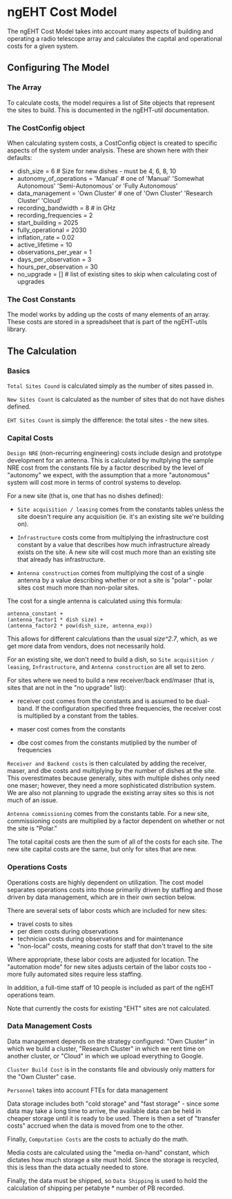 # ngEHT Cost Model
The ngEHT Cost Model takes into account many aspects of building and operating a radio telescope array and calculates the capital and operational costs
for a given system.

## Configuring The Model
### The Array
To calculate costs, the model requires a list of Site objects that represent the sites to build. This is documented in the ngEHT-util documentation.

### The CostConfig object
When calculating system costs, a CostConfig object is created to specific aspects of the system under analysis. These are shown here with their defaults:

- dish_size = 6 # Size for new dishes - must be 4, 6, 8, 10
- autonomy_of_operations = 'Manual' # one of 'Manual' 'Somewhat Autonomous' 'Semi-Autonomous' or 'Fully Autonomous'
- data_management = 'Own Cluster' # one of 'Own Cluster' 'Research Cluster' 'Cloud'
- recording_bandwidth = 8 # in GHz
- recording_frequencies = 2
- start_building = 2025
- fully_operational = 2030
- inflation_rate = 0.02
- active_lifetime = 10
- observations_per_year = 1
- days_per_observation = 3
- hours_per_observation = 30
- no_upgrade = [] # list of existing sites to skip when calculating cost of upgrades

### The Cost Constants
The model works by adding up the costs of many elements of an array. These costs are stored in a spreadsheet that is part of the ngEHT-utils library.

## The Calculation

### Basics
`Total Sites Cound` is calculated simply as the number of sites passed in.

`New Sites Count` is calculated as the number of sites that do not have dishes defined.

`EHT Sites Count` is simply the difference: the total sites - the new sites.

### Capital Costs


`Design NRE` (non-recurring engineering) costs include design and prototype development for an antenna. This is calculated by multplying the sample NRE cost from the constants file by a factor described by the level of "autonomy" we expect, with the assumption that a more "autonomous" system will cost more in terms of control systems to develop.

For a new site (that is, one that has no dishes defined):

- `Site acquisition / leasing` comes from the constants tables unless the site doesn't require any acquisition (ie. it's an existing site we're building on).

- `Infrastructure` costs come from multiplying the infrastructure cost constant by a value that describes how much infrastructure already exists on the site. A new site will cost much more than an existing site that already has infrastructure.

- `Antenna construction` comes from multiplying the cost of a single antenna by a value describing whether or not a site is "polar" - polar sites cost much more than non-polar sites.

The cost for a single antenna is calculated using this formula:
    
    antenna_constant + 
    (antenna_factor1 * dish size) + 
    (antenna_factor2 * pow(dish_size, antenna_exp))

This allows for different calculations than the usual *size^2.7*, which, as we get more data from vendors, does not necessarily hold.

For an existing site, we don't need to build a dish, so `Site acquisition / leasing`, `Infrastructure`, and `Antenna construction` are all set to zero.

For sites where we need to build a new receiver/back end/maser (that is, sites that are not in the "no upgrade" list):

- receiver cost comes from the constants and is assumed to be dual-band. If the configuration specified three frequencies, the receiver cost is multiplied by a constant from the tables.

- maser cost comes from the constants

- dbe cost comes from the constants mutiplied by the number of frequencies

`Receiver and Backend costs` is then calculated by adding the receiver, maser, and dbe costs and multiplying by the number of dishes at the site. This overestimates because generally, sites with multiple dishes only need one maser; however, they need a more sophisticated distribution system. We are also not planning to upgrade the existing array sites so this is not much of an issue.

`Antenna commissioning` comes from the constants table. For a new site, commissioning costs are multiplied by a factor dependent on whether or not the site is "Polar."

The total capital costs are then the sum of all of the costs for each site. The new site capital costs are the same, but only for sites that are new.

### Operations Costs

Operations costs are highly dependent on utilization. The cost model separates operations costs into those primarily driven by staffing and those driven by data management, which are in their own section below.

There are several sets of labor costs which are included for new sites:

- travel costs to sites
- per diem costs during observations
- technician costs during observations and for maintenance
- "non-local" costs, meaning costs for staff that don't travel to the site

Where appropriate, these labor costs are adjusted for location. The "automation mode" for new sites adjusts certain of the labor costs too - more fully automated sites require less staffing.

In addition, a full-time staff of 10 people is included as part of the ngEHT operations team.

Note that currently the costs for existing "EHT" sites are not calculated.

### Data Management Costs

Data management depends on the strategy configured: "Own Cluster" in which we build a cluster, "Research Cluster" in which we rent time on another cluster, or "Cloud" in which we upload everything to Google.

`Cluster Build Cost` is in the constants file and obviously only matters for the "Own Cluster" case.

`Personnel` takes into account FTEs for data management

Data storage includes both "cold storage" and "fast storage" - since some data may take a long time to arrive, the available data can be held in cheaper storage until it is ready to be used. There is then a set of "transfer costs" accrued when the data is moved from one to the other.

Finally, `Computation Costs` are the costs to actually do the math.

Media costs are calculated using the "media on-hand" constant, which dictates how much storage a site must hold. Since the storage is recycled, this is less than the data actually needed to store.

Finally, the data must be shipped, so `Data Shipping` is used to hold the calculation of shipping per petabyte * number of PB recorded.

